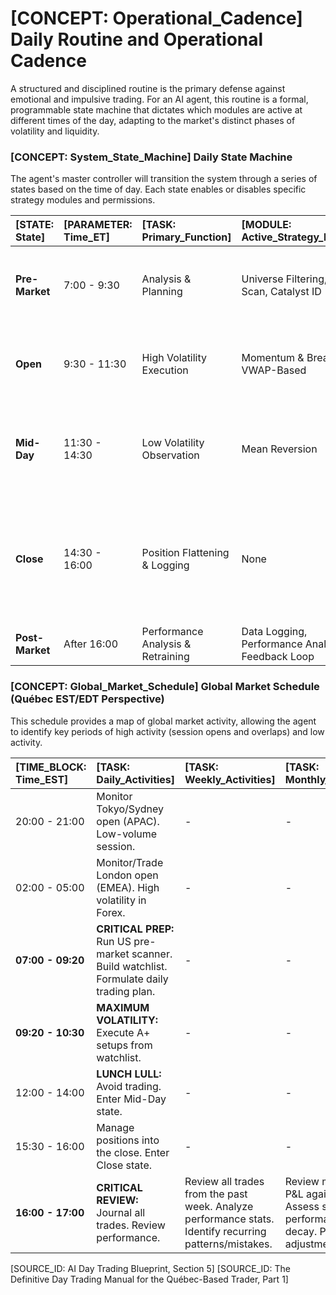 # [CONCEPT: Operational_Cadence] Daily Routine and Operational Cadence

A structured and disciplined routine is the primary defense against emotional and impulsive trading. For an AI agent, this routine is a formal, programmable state machine that dictates which modules are active at different times of the day, adapting to the market's distinct phases of volatility and liquidity.

### [CONCEPT: System_State_Machine] Daily State Machine

The agent's master controller will transition the system through a series of states based on the time of day. Each state enables or disables specific strategy modules and permissions.

| [STATE: State] | [PARAMETER: Time_ET] | [TASK: Primary_Function] | [MODULE: Active_Strategy_Modules] | [DATA: Key_Data_Inputs_Modules] | [RULE: Constraints] |
| :--- | :--- | :--- | :--- | :--- | :--- |
| **Pre-Market** | 7:00 - 9:30 | Analysis & Planning | Universe Filtering, Gapper Scan, Catalyst ID | Bulk EOD Data, Pre-Market Price Feeds, Real-Time News API | **NO TRADING ALLOWED**. Order execution module is disabled. |
| **Open** | 9:30 - 11:30 | High Volatility Execution | Momentum & Breakout, VWAP-Based | Real-Time WebSocket (L1, L2, Tape), Order Execution API | Full risk deployment. Primary window for trend/breakout trades. |
| **Mid-Day** | 11:30 - 14:30 | Low Volatility Observation | Mean Reversion | Real-Time WebSocket (L1), Order Execution API | Reduced position sizing may be enforced. Momentum modules disabled. |
| **Close** | 14:30 - 16:00 | Position Flattening & Logging | None | Order Execution API, Position Management Module | No new positions initiated. **All open positions must be closed by 15:55 ET** to eliminate overnight risk. |
| **Post-Market** | After 16:00 | Performance Analysis & Retraining | Data Logging, Performance Analytics, ML Feedback Loop | Trade Log Database, Historical Data Store | **NO TRADING ALLOWED**. |

### [CONCEPT: Global_Market_Schedule] Global Market Schedule (Québec EST/EDT Perspective)

This schedule provides a map of global market activity, allowing the agent to identify key periods of high activity (session opens and overlaps) and low activity.

| [TIME_BLOCK: Time_EST] | [TASK: Daily_Activities] | [TASK: Weekly_Activities] | [TASK: Monthly_Activities] |
| :--- | :--- | :--- | :--- |
| 20:00 - 21:00 | Monitor Tokyo/Sydney open (APAC). Low-volume session. | - | - |
| 02:00 - 05:00 | Monitor/Trade London open (EMEA). High volatility in Forex. | - | - |
| **07:00 - 09:20** | **CRITICAL PREP:** Run US pre-market scanner. Build watchlist. Formulate daily trading plan. | - | - |
| **09:20 - 10:30** | **MAXIMUM VOLATILITY:** Execute A+ setups from watchlist. | - | - |
| 12:00 - 14:00 | **LUNCH LULL:** Avoid trading. Enter Mid-Day state. | - | - |
| 15:30 - 16:00 | Manage positions into the close. Enter Close state. | - | - |
| **16:00 - 17:00** | **CRITICAL REVIEW:** Journal all trades. Review performance. | Review all trades from the past week. Analyze performance stats. Identify recurring patterns/mistakes. | Review monthly P&L against goals. Assess strategy performance decay. Plan adjustments. |

[SOURCE_ID: AI Day Trading Blueprint, Section 5]
[SOURCE_ID: The Definitive Day Trading Manual for the Québec-Based Trader, Part 1]
